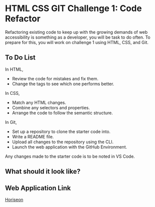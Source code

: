 # HTML CSS GIT Challenge 1: Code Refactor

Refactoring existing code to keep up with the growing demands of web accessibility is something as a developer, you will be task to do often. To prepare for this, you will work on challenge 1 using HTML, CSS, and Git. 

## To Do List
In HTML, 
- Review the code for mistakes and fix them. 
- Change the tags to see which one performs better.

In CSS, 
- Match any HTML changes.
- Combine any selectors and properties.
- Arrange the code to follow the semantic structure.
 
In Git,
- Set up a repository to clone the starter code into.
- Write a README file.
- Upload all changes to the repository using the CLI.
- Launch the web application with the GitHub Environment. 

Any changes made to the starter code is to be noted in VS Code.

## What should it look like?


## Web Application Link

[Horiseon](https://clkwong3.github.io/coderefactor-HTML-CSS-GIT/)
